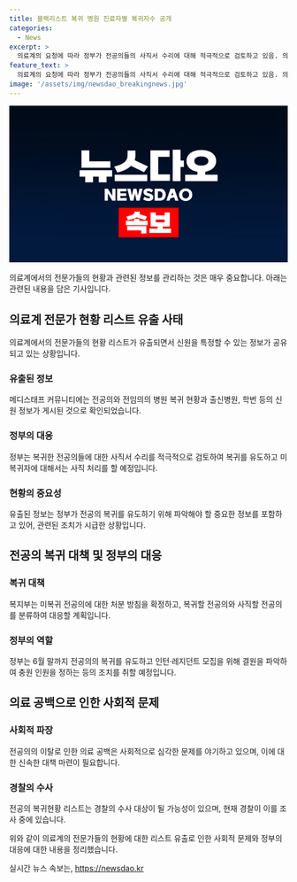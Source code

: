 ```yaml
---
title: 블랙리스트 복귀 병원 진료자별 복귀자수 공개
categories:
  - News
excerpt: >
  의료계의 요청에 따라 정부가 전공의들의 사직서 수리에 대해 적극적으로 검토하고 있음. 의사 커뮤니티에 의해 복귀한 전공의와 전임의 현황 리스트가 공개되고, 이로 인해 복귀자의 신원 정보가 노출되는 사태가 발생했음. 병원별로 근무 중인 전공의 수와 출신 정보가 공유되었으며, 정부는 복귀 및 사직 처리를 위해 조만간 방침을 확정할 예정임. 전국 211개 수련병원 전공의의 출근율은 7.7%에 불과하며, 경찰은 관련된 수사를 진행 중이다. 해당 리스트는 경찰의 수사 대상이 될 가능성이 있으며, 이로 인한 의료 공백 사태는 여전한 상황임.
feature_text: >
  의료계의 요청에 따라 정부가 전공의들의 사직서 수리에 대해 적극적으로 검토하고 있음. 의사 커뮤니티에 의해 복귀한 전공의와 전임의 현황 리스트가 공개되고, 이로 인해 복귀자의 신원 정보가 노출되는 사태가 발생했음. 병원별로 근무 중인 전공의 수와 출신 정보가 공유되었으며, 정부는 복귀 및 사직 처리를 위해 조만간 방침을 확정할 예정임. 전국 211개 수련병원 전공의의 출근율은 7.7%에 불과하며, 경찰은 관련된 수사를 진행 중이다. 해당 리스트는 경찰의 수사 대상이 될 가능성이 있으며, 이로 인한 의료 공백 사태는 여전한 상황임.
image: '/assets/img/newsdao_breakingnews.jpg'
---
```


<p><img src="/assets/img/newsdao_breakingnews.jpg" alt="flaretime 속보" /></p>

<p>의료계에서의 전문가들의 현황과 관련된 정보를 관리하는 것은 매우 중요합니다. 아래는 관련된 내용을 담은 기사입니다.</p>

<h2 data-ke-size="size26">의료계 전문가 현황 리스트 유출 사태</h2>

<p data-ke-size="size16">의료계에서의 전문가들의 현황 리스트가 유출되면서 신원을 특정할 수 있는 정보가 공유되고 있는 상황입니다.</p>

<h3><b>유출된 정보</b></h3>

<p data-ke-size="size16">메디스태프 커뮤니티에는 전공의와 전임의의 병원 복귀 현황과 출신병원, 학번 등의 신원 정보가 게시된 것으로 확인되었습니다.</p>

<h3><b>정부의 대응</b></h3>

<p data-ke-size="size16">정부는 복귀한 전공의들에 대한 사직서 수리를 적극적으로 검토하여 복귀를 유도하고 미복귀자에 대해서는 사직 처리를 할 예정입니다.</p>

<h3><b>현황의 중요성</b></h3>

<p data-ke-size="size16">유출된 정보는 정부가 전공의 복귀를 유도하기 위해 파악해야 할 중요한 정보를 포함하고 있어, 관련된 조치가 시급한 상황입니다.</p>

<h2 data-ke-size="size26">전공의 복귀 대책 및 정부의 대응</h2>

<h3><b>복귀 대책</b></h3>

<p data-ke-size="size16">복지부는 미복귀 전공의에 대한 처분 방침을 확정하고, 복귀할 전공의와 사직할 전공의를 분류하여 대응할 계획입니다.</p>

<h3><b>정부의 역할</b></h3>

<p data-ke-size="size16">정부는 6월 말까지 전공의의 복귀를 유도하고 인턴·레지던트 모집을 위해 결원을 파악하여 충원 인원을 정하는 등의 조치를 취할 예정입니다.</p>

<h2 data-ke-size="size26">의료 공백으로 인한 사회적 문제</h2>

<h3><b>사회적 파장</b></h3>

<p data-ke-size="size16">전공의의 이탈로 인한 의료 공백은 사회적으로 심각한 문제를 야기하고 있으며, 이에 대한 신속한 대책 마련이 필요합니다.</p>

<h3><b>경찰의 수사</b></h3>

<p data-ke-size="size16">전공의 복귀현황 리스트는 경찰의 수사 대상이 될 가능성이 있으며, 현재 경찰이 이를 조사 중에 있습니다.</p>

<p>위와 같이 의료계의 전문가들의 현황에 대한 리스트 유출로 인한 사회적 문제와 정부의 대응에 대한 내용을 정리했습니다.</p>
실시간 뉴스 속보는, <a href="https://newsdao.kr" rel="dofollow">https://newsdao.kr</a>


